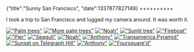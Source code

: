 {"title":"Sunny San Francisco", "date":1337877827149}
++++++++++

I took a trip to San Francisco and lugged my camera around. It was worth it.

[!["Palm trees"][flickr img: palm trees]][flickr: palm trees]
[!["More palm trees"][flickr img: more palm trees]][flickr: more palm trees]
[!["Noah"][flickr img: noah]][flickr: noah]
[!["Sunlit tree"][flickr img: sunlit tree]][flickr: sunlit tree]
[!["Fireboat"][flickr img: fireboat]][flickr: fireboat]
[!["Pier"][flickr img: pier]][flickr: pier]
[!["Seagull"][flickr img: seagull]][flickr: seagull]
[!["Noah"][flickr img: noah1]][flickr: noah1]
[!["Anthony"][flickr img: anthony]][flickr: anthony]
[!["Transamerica Pyramid"][flickr img: transamerica pyramid]][flickr: transamerica pyramid]
[!["Sunset on Telegraph Hill"][flickr img: sunset on telegraph hill]][flickr: sunset on telegraph hill]
[!["Anthony"][flickr img: anthony_eating]][flickr: anthony_eating]
[!["Foursquare'd"][flickr img: foursquare'd]][flickr: foursquare'd]

[flickr: palm trees]: http://www.flickr.com/photos/joshkehn/7236520004/
[flickr: more palm trees]: http://www.flickr.com/photos/joshkehn/7236586026/
[flickr: noah]: http://www.flickr.com/photos/joshkehn/7236526364/
[flickr: sunlit tree]: http://www.flickr.com/photos/joshkehn/7236606136/
[flickr: fireboat]: http://www.flickr.com/photos/joshkehn/7262091846/
[flickr: pier]: http://www.flickr.com/photos/joshkehn/7262095890/
[flickr: seagull]:http://www.flickr.com/photos/joshkehn/7262087868/
[flickr: noah1]: http://www.flickr.com/photos/joshkehn/7236595692/
[flickr: anthony]: http://www.flickr.com/photos/joshkehn/7236601366/
[flickr: transamerica pyramid]: http://www.flickr.com/photos/joshkehn/7236545256/
[flickr: sunset on telegraph hill]: http://www.flickr.com/photos/joshkehn/7236573820/
[flickr: anthony_eating]: http://www.flickr.com/photos/joshkehn/7246067380/
[flickr: foursquare'd]: http://www.flickr.com/photos/joshkehn/7262104936/


[flickr img: palm trees]: http://farm8.staticflickr.com/7089/7236520004_6f4245057a_z.jpg
[flickr img: more palm trees]: http://farm6.staticflickr.com/5465/7236586026_a25c799a07_z.jpg
[flickr img: noah]: http://farm8.staticflickr.com/7219/7236526364_f1e74f28ef_z.jpg
[flickr img: sunlit tree]: http://farm6.staticflickr.com/5460/7236606136_41fb957868_z.jpg
[flickr img: fireboat]: http://farm8.staticflickr.com/7086/7262091846_80127b652c_z.jpg
[flickr img: pier]: http://farm8.staticflickr.com/7215/7262095890_19a1d5059f_z.jpg
[flickr img: seagull]: http://farm9.staticflickr.com/8021/7262087868_e6c8b8b8ab_z.jpg
[flickr img: noah1]: http://farm8.staticflickr.com/7081/7236595692_424914aa8c_z.jpg
[flickr img: anthony]: http://farm8.staticflickr.com/7096/7236601366_1f0a55f5f1_z.jpg
[flickr img: transamerica pyramid]: http://farm8.staticflickr.com/7217/7236545256_da28f853a5_z.jpg
[flickr img: sunset on telegraph hill]: http://farm8.staticflickr.com/7229/7236573820_6977ec1131_z.jpg
[flickr img: anthony_eating]: http://farm9.staticflickr.com/8009/7246067380_943cc3309f_z.jpg
[flickr img: foursquare'd]: http://farm9.staticflickr.com/8021/7262104936_5b22008191_z.jpg
